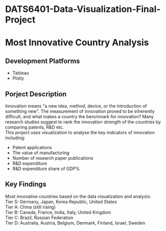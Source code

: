 # DATS6401-Data-Visualization-Final-Project
# Most Innovative Country Analysis

## Development Platforms
* Tableau
* Plotly

## Porject Description
Innovation means "a new idea, method, device, or the introduction of something new". The measurement of innovation proved to be inherently difficult, and what makes a country the benchmark for innovation? Many research studies suggest to rank the innovation strength of the countries by comparing patents, R&D etc.    
This project uses visualization to analyse the key indicators of innovation including:
* Patent applications    
* The value of manufacturing   
* Number of research paper publications   
* R&D expenditure   
* R&D expenditure share of GDP%

## Key Findings
Most innovative countries based on the data visualization and analysis:   
Tier S: Germany, Japan, Korea Republic, United States   
Tier A: China (still rising)   
Tier B: Canada, France, India, Italy, United Kingdom   
Tier C: Brazil, Russian Federation   
Tier D: Australia, Austria, Belgium, Denmark, Finland, Israel, Sweden   
